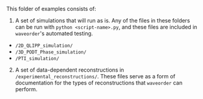This folder of examples consists of:

1) A set of simulations that will run as is. Any of the files in these folders 
can be run with `python <script-name>.py`, and these files are included in 
`waveorder`'s automated testing.  
- `/2D_QLIPP_simulation/`
- `/3D_PODT_Phase_simulation/`
- `/PTI_simulation/`

2) A set of data-dependent reconstructions in `/experimental_reconstructions/`. 
These files serve as a form of documentation for the types of reconstructions
that `waveorder` can perform. 